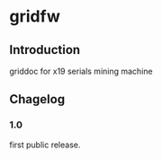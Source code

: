 # gridfw

## Introduction

griddoc for x19 serials mining machine

## Chagelog

### 1.0
first public release.
